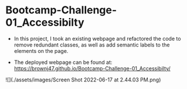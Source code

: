 # Bootcamp-Challenge-01_Accessibilty

* In this project, I took an existing webpage and refactored the code to remove redundant classes, as well as add semantic labels to the elements on the page.


* The deployed webpage can be found at: https://brownj47.github.io/Bootcamp-Challenge-01_Accessibilty/

![](./assets/images/Screen Shot 2022-06-17 at 2.44.03 PM.png)
